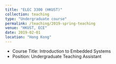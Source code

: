 ```yaml
---
title: "ELEC 3300 (HKUST)"
collection: teaching
type: "Undergraduate course"
permalink: /teaching/2019-spring-teaching
venue: "HKUST, ECE"
date: 2019-02-01
location: "Hong Kong"
---
```


* Course Title: Introduction to Embedded Systems
* Position: Undergraduate Teaching Assistant